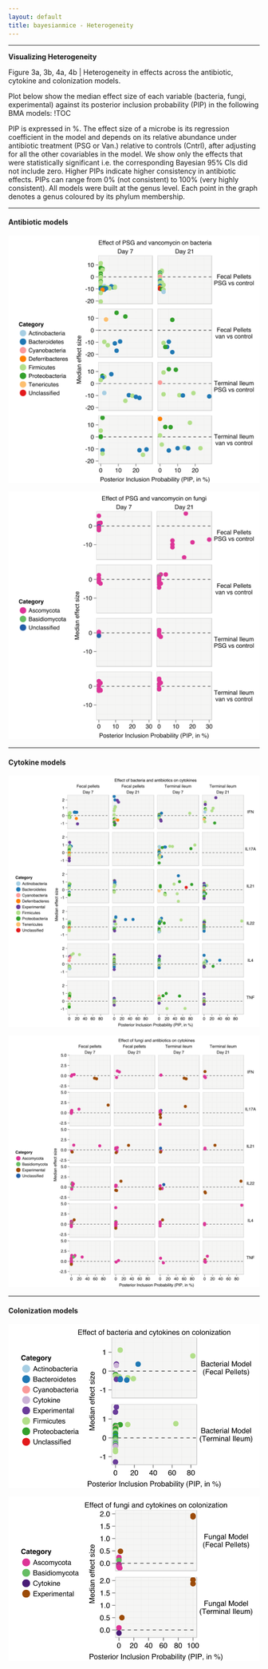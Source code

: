 ```yaml
---
layout: default
title: bayesianmice - Heterogeneity
---
```

---
**Visualizing Heterogeneity**

Figure 3a, 3b, 4a, 4b | Heterogeneity in effects across the antibiotic, cytokine and colonization models.


Plot below show the median effect size of each variable (bacteria, fungi, experimental) against its posterior inclusion probability (PIP) in the following BMA models:
!TOC

PIP is expressed in %. The effect size of a microbe is its regression coefficient in the model and depends on its relative abundance under antibiotic treatment (PSG or Van.) relative to controls (Cntrl), after adjusting for all the other covariables in the model. We show only the effects that were statistically significant i.e. the corresponding Bayesian 95% CIs did not include zero. Higher PIPs indicate higher consistency in antibiotic effects. PIPs can range from 0% (not consistent) to 100% (very highly consistent). All models were built at the genus level. Each point in the graph denotes a genus coloured by its phylum membership.

---
#### Antibiotic models

![Heterogeneity in the effect of PSG and vancomycin on the bacterial community.](assets/figures/heterogeneity_anti_bact.svg)

![Heterogeneity in the effect of PSG and vancomycin on fungal community.](assets/figures/heterogeneity_anti_fung.svg)

---

#### Cytokine models
![Heterogeneity in the effect of bacteria and antibiotics on cytokines.](assets/figures/heterogeneity_cyto_bact.svg)

![Heterogeneity in the effect of fungi and antibiotics on cytokines.](assets/figures/heterogeneity_cyto_fung.svg)

---
#### Colonization models
![Heterogeneity in the effect of bacteria and cytokines on _C. albicans_ colonization.](assets/figures/heterogeneity_cfu_bact.svg)

![Heterogeneity in the effect of fungi and cytokines on _C. albicans_ colonization.](assets/figures/heterogeneity_cfu_fung.svg)
